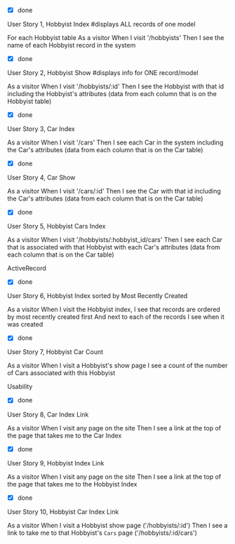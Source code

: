- [x] done

User Story 1, Hobbyist Index #displays ALL records of one model

For each Hobbyist table
As a visitor
When I visit '/hobbyists'
Then I see the name of each Hobbyist record in the system

- [x] done

User Story 2, Hobbyist Show #displays info for ONE record/model

As a visitor
When I visit '/hobbyists/:id'
Then I see the Hobbyist with that id including the Hobbyist's attributes
(data from each column that is on the Hobbyist table)

- [x] done

User Story 3, Car Index 

As a visitor
When I visit '/cars'
Then I see each Car in the system including the Car's attributes
(data from each column that is on the Car table)
- [x] done

User Story 4, Car Show 

As a visitor
When I visit '/cars/:id'
Then I see the Car with that id including the Car's attributes
(data from each column that is on the Car table)
- [x] done

User Story 5, Hobbyist Cars Index 

As a visitor
When I visit '/hobbyists/:hobbyist_id/cars'
Then I see each Car that is associated with that Hobbyist with each Car's attributes
(data from each column that is on the Car table)

ActiveRecord
- [x] done

User Story 6, Hobbyist Index sorted by Most Recently Created 

As a visitor
When I visit the Hobbyist index,
I see that records are ordered by most recently created first
And next to each of the records I see when it was created
- [x] done

User Story 7, Hobbyist Car Count

As a visitor
When I visit a Hobbyist's show page
I see a count of the number of Cars associated with this Hobbyist

Usability
- [x] done

User Story 8, Car Index Link

As a visitor
When I visit any page on the site
Then I see a link at the top of the page that takes me to the Car Index
- [x] done

User Story 9, Hobbyist Index Link

As a visitor
When I visit any page on the site
Then I see a link at the top of the page that takes me to the Hobbyist Index
- [x] done

User Story 10, Hobbyist Car Index Link

As a visitor
When I visit a Hobbyist show page ('/hobbyists/:id')
Then I see a link to take me to that Hobbyist's `Cars` page ('/hobbyists/:id/cars')